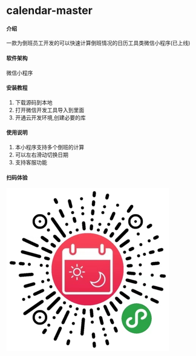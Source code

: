 # calendar-master

#### 介绍
一款为倒班员工开发的可以快速计算倒班情况的日历工具类微信小程序(已上线)

#### 软件架构
微信小程序


#### 安装教程

1. 下载源码到本地
2. 打开微信开发工具导入到里面
3. 开通云开发环境,创建必要的库


#### 使用说明

1.  本小程序支持多个倒班的计算
2.  可以左右滑动切换日期
3.  支持客服功能

#### 扫码体验
![输入图片说明](https://github.com/lhl0705/calendar-master/blob/master/calendar-master/images/qrcode.jpg "qrcode.jpg")
